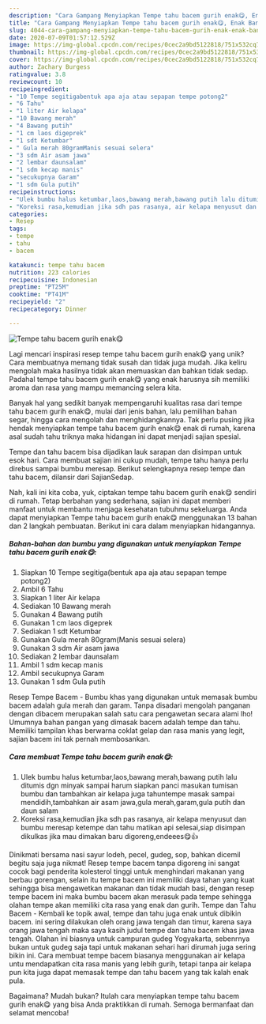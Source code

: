 ```yaml
---
description: "Cara Gampang Menyiapkan Tempe tahu bacem gurih enak😋, Enak Banget"
title: "Cara Gampang Menyiapkan Tempe tahu bacem gurih enak😋, Enak Banget"
slug: 4044-cara-gampang-menyiapkan-tempe-tahu-bacem-gurih-enak-enak-banget
date: 2020-07-09T01:57:12.529Z
image: https://img-global.cpcdn.com/recipes/0cec2a9bd5122818/751x532cq70/tempe-tahu-bacem-gurih-enak😋-foto-resep-utama.jpg
thumbnail: https://img-global.cpcdn.com/recipes/0cec2a9bd5122818/751x532cq70/tempe-tahu-bacem-gurih-enak😋-foto-resep-utama.jpg
cover: https://img-global.cpcdn.com/recipes/0cec2a9bd5122818/751x532cq70/tempe-tahu-bacem-gurih-enak😋-foto-resep-utama.jpg
author: Zachary Burgess
ratingvalue: 3.8
reviewcount: 10
recipeingredient:
- "10 Tempe segitigabentuk apa aja atau sepapan tempe potong2"
- "6 Tahu"
- "1 liter Air kelapa"
- "10 Bawang merah"
- "4 Bawang putih"
- "1 cm laos digeprek"
- "1 sdt Ketumbar"
- " Gula merah 80gramManis sesuai selera"
- "3 sdm Air asam jawa"
- "2 lembar daunsalam"
- "1 sdm kecap manis"
- "secukupnya Garam"
- "1 sdm Gula putih"
recipeinstructions:
- "Ulek bumbu halus ketumbar,laos,bawang merah,bawang putih lalu ditumis dgn minyak sampai harum siapkan panci masukan tumisan bumbu dan tambahkan air kelapa juga tahuntempe masak sampai mendidih,tambahkan air asam jawa,gula merah,garam,gula putih dan daun salam"
- "Koreksi rasa,kemudian jika sdh pas rasanya, air kelapa menyusut dan bumbu meresap ketempe dan tahu matikan api selesai,siap disimpan dikulkas jika mau dimakan baru digoreng,endeees😋👍"
categories:
- Resep
tags:
- tempe
- tahu
- bacem

katakunci: tempe tahu bacem 
nutrition: 223 calories
recipecuisine: Indonesian
preptime: "PT25M"
cooktime: "PT41M"
recipeyield: "2"
recipecategory: Dinner

---
```



![Tempe tahu bacem gurih enak😋](https://img-global.cpcdn.com/recipes/0cec2a9bd5122818/751x532cq70/tempe-tahu-bacem-gurih-enak😋-foto-resep-utama.jpg)

Lagi mencari inspirasi resep tempe tahu bacem gurih enak😋 yang unik? Cara membuatnya memang tidak susah dan tidak juga mudah. Jika keliru mengolah maka hasilnya tidak akan memuaskan dan bahkan tidak sedap. Padahal tempe tahu bacem gurih enak😋 yang enak harusnya sih memiliki aroma dan rasa yang mampu memancing selera kita.

Banyak hal yang sedikit banyak mempengaruhi kualitas rasa dari tempe tahu bacem gurih enak😋, mulai dari jenis bahan, lalu pemilihan bahan segar, hingga cara mengolah dan menghidangkannya. Tak perlu pusing jika hendak menyiapkan tempe tahu bacem gurih enak😋 enak di rumah, karena asal sudah tahu triknya maka hidangan ini dapat menjadi sajian spesial.

Tempe dan tahu bacem bisa dijadikan lauk sarapan dan disimpan untuk esok hari. Cara membuat sajian ini cukup mudah, tempe tahu hanya perlu direbus sampai bumbu meresap. Berikut selengkapnya resep tempe dan tahu bacem, dilansir dari SajianSedap.


Nah, kali ini kita coba, yuk, ciptakan tempe tahu bacem gurih enak😋 sendiri di rumah. Tetap berbahan yang sederhana, sajian ini dapat memberi manfaat untuk membantu menjaga kesehatan tubuhmu sekeluarga. Anda dapat menyiapkan Tempe tahu bacem gurih enak😋 menggunakan 13 bahan dan 2 langkah pembuatan. Berikut ini cara dalam menyiapkan hidangannya.

<!--inarticleads1-->

##### Bahan-bahan dan bumbu yang digunakan untuk menyiapkan Tempe tahu bacem gurih enak😋:

1. Siapkan 10 Tempe segitiga(bentuk apa aja atau sepapan tempe potong2)
1. Ambil 6 Tahu
1. Siapkan 1 liter Air kelapa
1. Sediakan 10 Bawang merah
1. Gunakan 4 Bawang putih
1. Gunakan 1 cm laos digeprek
1. Sediakan 1 sdt Ketumbar
1. Gunakan  Gula merah 80gram(Manis sesuai selera)
1. Gunakan 3 sdm Air asam jawa
1. Sediakan 2 lembar daunsalam
1. Ambil 1 sdm kecap manis
1. Ambil secukupnya Garam
1. Gunakan 1 sdm Gula putih


Resep Tempe Bacem - Bumbu khas yang digunakan untuk memasak bumbu bacem adalah gula merah dan garam. Tanpa disadari mengolah panganan dengan dibacem merupakan salah satu cara pengawetan secara alami lho! Umumnya bahan pangan yang dimasak bacem adalah tempe dan tahu. Memiliki tampilan khas berwarna coklat gelap dan rasa manis yang legit, sajian bacem ini tak pernah membosankan. 

<!--inarticleads2-->

##### Cara membuat Tempe tahu bacem gurih enak😋:

1. Ulek bumbu halus ketumbar,laos,bawang merah,bawang putih lalu ditumis dgn minyak sampai harum siapkan panci masukan tumisan bumbu dan tambahkan air kelapa juga tahuntempe masak sampai mendidih,tambahkan air asam jawa,gula merah,garam,gula putih dan daun salam
1. Koreksi rasa,kemudian jika sdh pas rasanya, air kelapa menyusut dan bumbu meresap ketempe dan tahu matikan api selesai,siap disimpan dikulkas jika mau dimakan baru digoreng,endeees😋👍


Dinikmati bersama nasi sayur lodeh, pecel, gudeg, sop, bahkan dicemil begitu saja juga nikmat! Resep tempe bacem tanpa digoreng ini sangat cocok bagi penderita kolesterol tinggi untuk menghindari makanan yang berbau gorengan, selain itu tempe bacem ini memiliki daya tahan yang kuat sehingga bisa mengawetkan makanan dan tidak mudah basi, dengan resep tempe bacem ini maka bumbu bacem akan merasuk pada tempe sehingga olahan tempe akan memiliki cita rasa yang enak dan gurih. Tempe dan Tahu Bacem - Kembali ke topik awal, tempe dan tahu juga enak untuk dibikin bacem. ini sering dilakukan oleh orang jawa tengah dan timur, karena saya orang jawa tengah maka saya kasih judul tempe dan tahu bacem khas jawa tengah. Olahan ini biasnya untuk campuran gudeg Yogyakarta, sebenrnya bukan untuk gudeg saja tapi untuk makanan sehari hari dirumah juga sering bikin ini. Cara membuat tempe bacem biasanya menggunakan air kelapa untu mendapatkan cita rasa manis yang lebih gurih, tetapi tanpa air kelapa pun kita juga dapat memasak tempe dan tahu bacem yang tak kalah enak pula. 

Bagaimana? Mudah bukan? Itulah cara menyiapkan tempe tahu bacem gurih enak😋 yang bisa Anda praktikkan di rumah. Semoga bermanfaat dan selamat mencoba!
